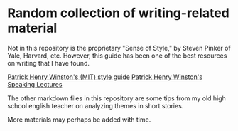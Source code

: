 # Random collection of writing-related material

Not in this repository is the proprietary "Sense of Style," by Steven Pinker of Yale, Harvard, etc.
However, this guide has been one of the best resources on writing that I have found.

[Patrick Henry Winston's (MIT) style guide](winston_style.pdf)
[Patrick Henry Winston's Speaking Lectures](https://youtu.be/RjbmPuhuFv0)

The other markdown files in this repository are some tips from my old high school english teacher on analyzing themes in short stories.  

More materials may perhaps be added with time.

